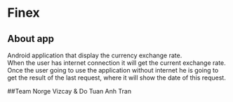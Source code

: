 # Finex
## About app
Android application that display the currency exchange rate.  
When the user has internet connection it will get the current exchange rate. 
Once the user going to use the application without internet he is going to get the result of the last request, where it will show the date of this request. 

##Team
Norge Vizcay & Do Tuan Anh Tran
